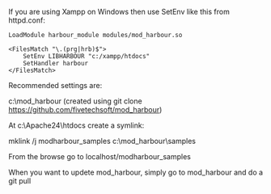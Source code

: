 If you are using Xampp on Windows then use SetEnv like this from httpd.conf:

```
LoadModule harbour_module modules/mod_harbour.so

<FilesMatch "\.(prg|hrb)$">
    SetEnv LIBHARBOUR "c:/xampp/htdocs" 
    SetHandler harbour
</FilesMatch>
```

Recommended settings are:

c:\mod_harbour  (created using git clone https://github.com/fivetechsoft/mod_harbour)

At c:\Apache24\htdocs create a symlink:

mklink /j modharbour_samples c:\mod_harbour\samples

From the browse go to localhost/modharbour_samples

When you want to updete mod_harbour, simply go to mod_harbour and do a git pull
